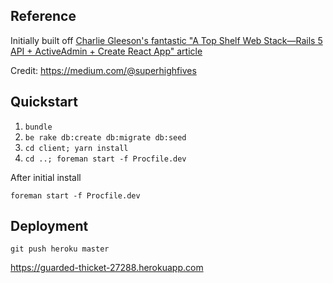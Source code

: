 ## Reference

Initially built off [Charlie Gleeson's fantastic "A Top Shelf Web Stack—Rails 5 API + ActiveAdmin + Create React App" article](https://medium.com/superhighfives/a-top-shelf-web-stack-rails-5-api-activeadmin-create-react-app-de5481b7ec0b)

Credit: https://medium.com/@superhighfives

## Quickstart

1. `bundle`
1. `be rake db:create db:migrate db:seed`
1. `cd client; yarn install`
1. `cd ..; foreman start -f Procfile.dev`

After initial install

`foreman start -f Procfile.dev`

## Deployment

`git push heroku master`

https://guarded-thicket-27288.herokuapp.com
